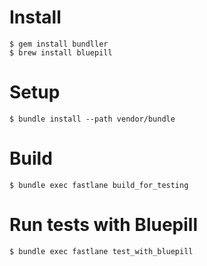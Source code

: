 # Install
```
$ gem install bundller
$ brew install bluepill
```

# Setup
```
$ bundle install --path vendor/bundle
```

# Build
```
$ bundle exec fastlane build_for_testing
```

# Run tests with Bluepill
```
$ bundle exec fastlane test_with_bluepill
```
